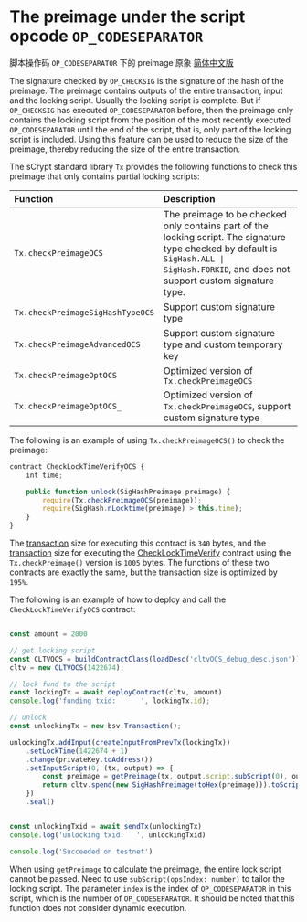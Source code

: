 # The preimage under the script opcode `OP_CODESEPARATOR`

脚本操作码 `OP_CODESEPARATOR` 下的 preimage 原象 [简体中文版](preimage_under_codeseparator_zh_CN.md)


The signature checked by `OP_CHECKSIG` is the signature of the hash of the preimage. The preimage contains outputs of the entire transaction, input and the locking script. Usually the locking script is complete. But if `OP_CHECKSIG` has executed `OP_CODESEPARATOR` before, then the preimage only contains the locking script from the position of the most recently executed `OP_CODESEPARATOR` until the end of the script, that is, only part of the locking script is included. Using this feature can be used to reduce the size of the preimage, thereby reducing the size of the entire transaction.


The sCrypt standard library `Tx` provides the following functions to check this preimage that only contains partial locking scripts:

| Function | Description | 
| :-----| :---- |
| `Tx.checkPreimageOCS` | The preimage to be checked only contains part of the locking script. The signature type checked by default is `SigHash.ALL \| SigHash.FORKID`, and does not support custom signature type.|
| `Tx.checkPreimageSigHashTypeOCS` | Support custom signature type|
| `Tx.checkPreimageAdvancedOCS` | Support custom signature type and custom temporary key|
| `Tx.checkPreimageOptOCS` | Optimized version of `Tx.checkPreimageOCS` |
| `Tx.checkPreimageOptOCS_` | Optimized version of `Tx.checkPreimageOCS`, support custom signature type |


The following is an example of using `Tx.checkPreimageOCS()` to check the preimage:

```javascript
contract CheckLockTimeVerifyOCS {
    int time;

    public function unlock(SigHashPreimage preimage) {
        require(Tx.checkPreimageOCS(preimage));
        require(SigHash.nLocktime(preimage) > this.time);
    }
}
```


The [transaction](https://classic-test.whatsonchain.com/tx/955ab206fadd6be2ea5d748a83d52801b45d9dec504a10de1319e018269d1af3) size for executing this contract is `340` bytes, and the [transaction](https://classic-test.whatsonchain.com/tx/7b72fc1e8cc8229d9c54675bf1011ec96291257927e989e53d98a3130f2d9248)  size for executing the [CheckLockTimeVerify](https://github.com/sCrypt-Inc/boilerplate/blob/master/contracts/cltv.scrypt) contract using the `Tx.checkPreimage()` version is `1005` bytes. The functions of these two contracts are exactly the same, but the transaction size is optimized by `195%`.


The following is an example of how to deploy and call the `CheckLockTimeVerifyOCS` contract:

```javascript

const amount = 2000

// get locking script
const CLTVOCS = buildContractClass(loadDesc('cltvOCS_debug_desc.json'));
cltv = new CLTVOCS(1422674);

// lock fund to the script
const lockingTx = await deployContract(cltv, amount)
console.log('funding txid:      ', lockingTx.id);

// unlock
const unlockingTx = new bsv.Transaction();

unlockingTx.addInput(createInputFromPrevTx(lockingTx))
    .setLockTime(1422674 + 1)
    .change(privateKey.toAddress())
    .setInputScript(0, (tx, output) => {
        const preimage = getPreimage(tx, output.script.subScript(0), output.satoshis)
        return cltv.spend(new SigHashPreimage(toHex(preimage))).toScript()
    })
    .seal()


const unlockingTxid = await sendTx(unlockingTx)
console.log('unlocking txid:   ', unlockingTxid)

console.log('Succeeded on testnet')

```

When using `getPreimage` to calculate the preimage, the entire lock script cannot be passed. Need to use `subScript(opsIndex: number)` to tailor the locking script. The parameter `index` is the index of `OP_CODESEPARATOR` in this script, which is the number of `OP_CODESEPARATOR`. It should be noted that this function does not consider dynamic execution.